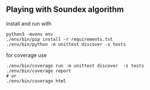 ## Playing with Soundex algorithm

install and run with 
```
python3 -mvenv env
./env/bin/pip install -r requirements.txt
./env/bin/python -m unittest discover -s tests
```
for coverage use
```
./env/bin/coverage run -m unittest discover  -s tests
./env/bin/coverage report 
# or 
./env/bin/coverage html
```





